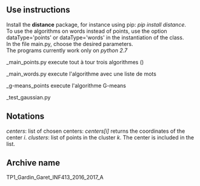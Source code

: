Use instructions
----------------
Install the **distance** package, for instance using pip: _pip install distance_.  
To use the algorithms on words instead of points, use the option dataType='points' 
or dataType='words' in the instantiation of the class.  
In the file main.py, choose the desired parameters.  
The programs currently work only on _python 2.7_  

_main_points.py execute tout à tour trois algorithmes ()

_main_words.py execute l'algorithme avec une liste de mots

_g-means_points execute l'algorithme G-means

_test_gaussian.py


Notations
---------
_centers_: list of chosen centers: _centers[i]_ returns the coordinates of the center _i_.
_clusters_: list of points in the cluster _k_. The center is included in the list.


Archive name
------------
TP1_Gardin_Garet_INF413_2016_2017_A
